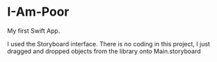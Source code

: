 # I-Am-Poor

My first Swift App.

I used the Storyboard interface. There is no coding in this project, I just dragged and dropped objects from the library onto Main.storyboard
